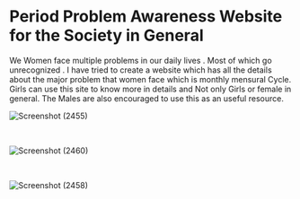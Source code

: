 <h1>Period Problem Awareness Website for the Society in General</h1>
We Women face multiple problems in our daily lives . Most of which go unrecognized .
I have tried to create a website which has all the details about the major problem that women face which is monthly mensural Cycle. Girls can use this site to know more in details and Not only Girls or female in general. 
The Males are also encouraged to use this as an useful resource. 
<br>

![Screenshot (2455)](https://user-images.githubusercontent.com/59393136/139527782-0abe1e64-ab59-4818-94b8-abfe3a7fc5b6.png)

<br>

![Screenshot (2460)](https://user-images.githubusercontent.com/59393136/139527801-54909427-4a17-4c66-9819-b4a8e8427258.png)

<br>

![Screenshot (2458)](https://user-images.githubusercontent.com/59393136/139527814-9dd85c23-5a63-4a51-8c86-630a7fb14111.png)


